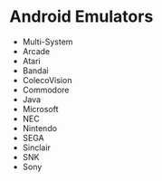 # Android Emulators
- Multi-System
- Arcade
- Atari
- Bandai
- ColecoVision
- Commodore
- Java
- Microsoft
- NEC
- Nintendo
- SEGA
- Sinclair
- SNK
- Sony
